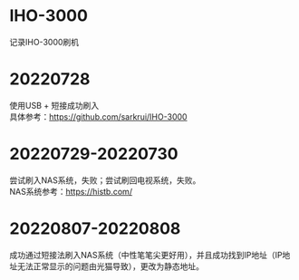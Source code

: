 # IHO-3000
记录IHO-3000刷机
# 20220728
使用USB + 短接成功刷入  
具体参考：https://github.com/sarkrui/IHO-3000
# 20220729-20220730
尝试刷入NAS系统，失败；尝试刷回电视系统，失败。  
NAS系统参考：https://histb.com/
# 20220807-20220808
成功通过短接法刷入NAS系统（中性笔笔尖更好用），并且成功找到IP地址（IP地址无法正常显示的问题由光猫导致），更改为静态地址。
